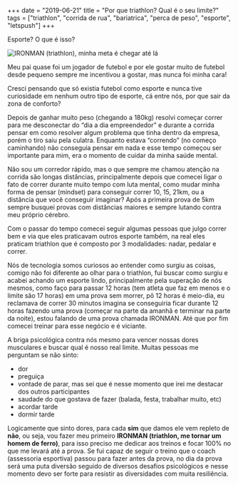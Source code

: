 +++
date = "2019-06-21"
title = "Por que triathlon? Qual é o seu limite?"
tags = ["triathlon", "corrida de rua", "bariatrica", "perca de peso", "esporte", "letspush"]
+++

Esporte? O que é isso?

![IRONMAN (triathlon), minha meta é chegar até lá](/blog/ironman-triathlon.jpg#center)

Meu pai quase foi um jogador de futebol e por ele gostar muito de futebol desde pequeno sempre me incentivou a gostar, mas nunca foi minha cara!

Cresci pensando que só existia futebol como esporte e nunca tive curiosidade em nenhum outro tipo de esporte, cá entre nós, por que sair da zona de conforto?

Depois de ganhar muito peso (chegando a 180kg) resolvi começar correr para me desconectar do “dia a dia empreendedor” e durante a corrida pensar em como resolver algum problema que tinha dentro da empresa, porém o tiro saiu pela culatra. Enquanto estava “correndo” (no começo caminhando) não conseguia pensar em nada e esse tempo começou ser importante para mim, era o momento de cuidar da minha saúde mental.

Não sou um corredor rápido, mas o que sempre me chamou atenção na corrida são longas distâncias, principalmente depois que comecei ligar o fato de correr durante muito tempo com luta mental, como mudar minha forma de pensar (mindset) para conseguir correr 10, 15, 21km, ou a distância que você conseguir imaginar? Após a primeira prova de 5km sempre busquei provas com distâncias maiores e sempre lutando contra meu próprio cérebro.

Com o passar do tempo comecei seguir algumas pessoas que julgo correr bem e via que eles praticavam outros esporte também, na real eles praticam triathlon que é composto por 3 modalidades: nadar, pedalar e correr.

Nós de tecnologia somos curiosos ao entender como surgiu as coisas, comigo não foi diferente ao olhar para o triathlon, fui buscar como surgiu e acabei achando um esporte lindo, principalmente pela superação de nós mesmos, como faço para passar 12 horas (tem atleta que faz em menos e o limite são 17 horas) em uma prova sem morrer, pô 12 horas é meio-dia, eu reclamava de correr 30 minutos imagina se conseguiria ficar durante 12 horas fazendo uma prova (começar na parte da amanhã e terminar na parte da noite), estou falando de uma prova chamada IRONMAN. Até que por fim comecei treinar para esse negócio e é viciante.

A briga psicológica contra nós mesmo para vencer nossas dores musculares e buscar qual é nosso real limite. Muitas pessoas me perguntam se não sinto:

- dor
- preguiça
- vontade de parar, mas sei que é nesse momento que irei me destacar dos outros participantes
- saudade do que gostava de fazer (balada, festa, trabalhar muito, etc)
- acordar tarde
- dormir tarde

Logicamente que sinto dores, para cada **sim** que damos ele vem repleto de **não**, ou seja, vou fazer meu primeiro **IRONMAN (triathlon, me tornar um homem de ferro)**, para isso preciso me dedicar aos treinos e focar 100% no que me levará até a prova. Se fui capaz de seguir o treino que o coach (assessoria esportiva) passou para fazer antes da prova, no dia da prova será uma puta diversão seguido de diversos desafios psicológicos e nesse momento devo ser forte para resistir as diversidades com muita resiliência.
